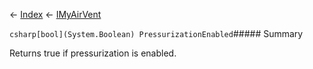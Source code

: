 ← [Index](Api-Index) ← [IMyAirVent](SpaceEngineers.Game.ModAPI.Ingame.IMyAirVent)

```csharp[bool](System.Boolean) PressurizationEnabled```##### Summary

Returns true if pressurization is enabled.

